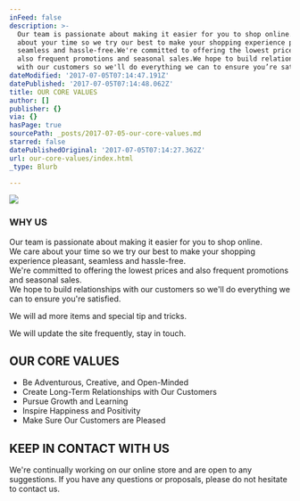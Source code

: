 ```yaml
---
inFeed: false
description: >-
  Our team is passionate about making it easier for you to shop online.We care
  about your time so we try our best to make your shopping experience pleasant,
  seamless and hassle-free.We're committed to offering the lowest prices and
  also frequent promotions and seasonal sales.We hope to build relationships
  with our customers so we'll do everything we can to ensure you’re satisfied.
dateModified: '2017-07-05T07:14:47.191Z'
datePublished: '2017-07-05T07:14:48.062Z'
title: OUR CORE VALUES
author: []
publisher: {}
via: {}
hasPage: true
sourcePath: _posts/2017-07-05-our-core-values.md
starred: false
datePublishedOriginal: '2017-07-05T07:14:27.362Z'
url: our-core-values/index.html
_type: Blurb

---
```

![](https://imgflo.herokuapp.com/graph/2b2431f8e7ba7b0/7377c8515cf7619efd8840acf39f1ce1/croprotate.png?cropheight=626&cropwidth=729&degrees=0&input=https%3A%2F%2Fthe-grid-user-content.s3-us-west-2.amazonaws.com%2F6b6f9e2b-855d-4ddd-9e84-d52ea9e585eb.png&x=40&y=0)

### WHY US

Our team is passionate about making it easier for you to shop online.  
We care about your time so we try our best to make your shopping experience pleasant, seamless and hassle-free.  
We're committed to offering the lowest prices and also frequent promotions and seasonal sales.  
We hope to build relationships with our customers so we'll do everything we can to ensure you're satisfied.

We will ad more items and special tip and tricks.

We will update the site frequently, stay in touch.

## OUR CORE VALUES

* Be Adventurous, Creative, and Open-Minded
* Create Long-Term Relationships with Our Customers
* Pursue Growth and Learning
* Inspire Happiness and Positivity
* Make Sure Our Customers are Pleased

## KEEP IN CONTACT WITH US

We're continually working on our online store and are open to any suggestions. If you have any questions or proposals, please do not hesitate to contact us.